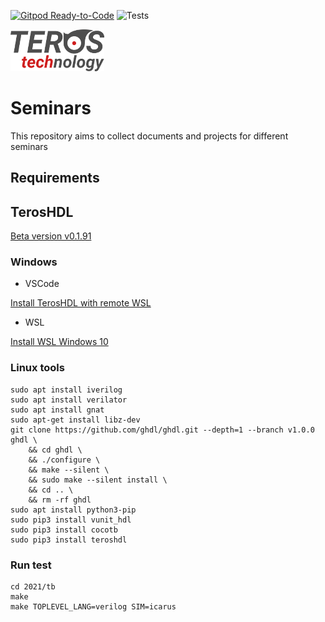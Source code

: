 
[![Gitpod Ready-to-Code](https://img.shields.io/badge/Gitpod-ready--to--code-blue?logo=gitpod)](https://gitpod.io/#https://github.com/smgl9/Muise_seminar)
![Tests](https://github.com/smgl9/Muise_seminar/workflows/Test_cocotb/badge.svg?event=push)


![Teros HDL logo ](doc/logo.png)

# Seminars

This repository aims to collect documents and projects for different seminars

## Requirements

## TerosHDL

[Beta version v0.1.91](https://github.com/TerosTechnology/vscode-terosHDL/releases/tag/v0.1.91)

### Windows

- VSCode

[Install TerosHDL with remote WSL](https://code.visualstudio.com/docs/remote/wsl)

- WSL

[Install WSL Windows 10](https://docs.microsoft.com/en-us/windows/wsl/install-win10)

### Linux tools

```
sudo apt install iverilog
sudo apt install verilator
sudo apt install gnat
sudo apt-get install libz-dev
git clone https://github.com/ghdl/ghdl.git --depth=1 --branch v1.0.0 ghdl \
    && cd ghdl \
    && ./configure \
    && make --silent \
    && sudo make --silent install \
    && cd .. \
    && rm -rf ghdl
sudo apt install python3-pip
sudo pip3 install vunit_hdl
sudo pip3 install cocotb
sudo pip3 install teroshdl
```

### Run test

```
cd 2021/tb
make 
make TOPLEVEL_LANG=verilog SIM=icarus
```

